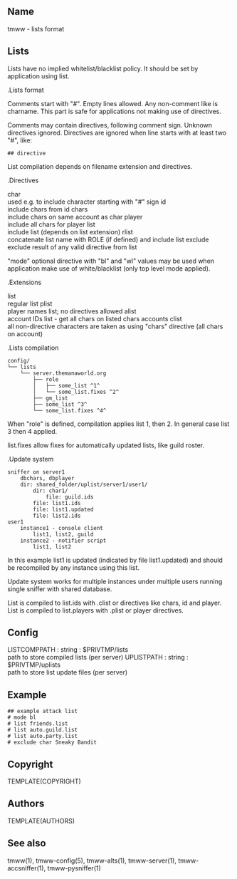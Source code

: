 Name
----
tmww - lists format

Lists
-----

Lists have no implied whitelist/blacklist policy. It should be set by
application using list.

.Lists format

Comments start with "#". Empty lines allowed. Any non-comment like is charname.
This part is safe for applications not making use of directives.

Comments may contain directives, following comment sign. Unknown directives
ignored. Directives are ignored when line starts with at least two "#", like:

    ## directive

List compilation depends on filename extension and directives.

.Directives

char  
    used e.g. to include character starting with "#" sign
id  
    include chars from id
chars  
    include chars on same account as char
player  
    include all chars for player
list  
    include list (depends on list extension)
rlist  
    concatenate list name with ROLE (if defined) and include list
exclude  
    exclude result of any valid directive from list

"mode" optional directive with "bl" and "wl" values may be used when
application make use of white/blacklist (only top level mode applied).

.Extensions

list  
    regular list
plist  
    player names list; no directives allowed
alist  
    account IDs list - get all chars on listed chars accounts
clist  
    all non-directive characters are taken as using "chars" directive (all
    chars on account)

.Lists compilation

    config/
    └── lists
        └── server.themanaworld.org
            ├── role
            │   ├── some_list ^1^
            │   └── some_list.fixes ^2^
            ├── gm_list
            ├── some_list ^3^
            └── some_list.fixes ^4^

When "role" is defined, compilation applies list 1, then 2. In general case
list 3 then 4 applied.

list.fixes allow fixes for automatically updated lists, like guild roster.

.Update system

    sniffer on server1
        dbchars, dbplayer
        dir: shared_folder/uplist/server1/user1/
            dir: char1/
                file: guild.ids
            file: list1.ids
            file: list1.updated
            file: list2.ids
    user1
        instance1 - console client
            list1, list2, guild
        instance2 - notifier script
            list1, list2

In this example list1 is updated (indicated by file list1.updated) and should
be recompiled by any instance using this list.

Update system works for multiple instances under multiple users running single
sniffer with shared database.

List is compiled to list.ids with .clist or directives like chars, id and player. List is
compiled to list.players with .plist or player directives.

Config
------

LISTCOMPPATH : string : $PRIVTMP/lists  
    path to store compiled lists (per server)
UPLISTPATH : string : $PRIVTMP/uplists  
    path to store list update files (per server)

Example
-------

    ## example attack list
    # mode bl
    # list friends.list
    # list auto.guild.list
    # list auto.party.list
    # exclude char Sneaky Bandit

Copyright
---------
TEMPLATE(COPYRIGHT)

Authors
-------
TEMPLATE(AUTHORS)

See also
--------
tmww(1), tmww-config(5), tmww-alts(1), tmww-server(1), tmww-accsniffer(1),
tmww-pysniffer(1)

